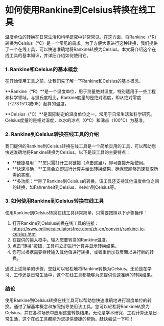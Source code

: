 如何使用Rankine到Celsius转换在线工具
=========================

温度单位的转换在日常生活和科学研究中非常常见。在这方面，将Rankine（°R）转换为Celsius（°C）是一个常见的需求。为了方便大家进行这种转换，我们提供了一个在线工具，可以快速准确地将Rankine转换为Celsius。本文将介绍这个在线工具的基本知识，并详细介绍如何使用它。

### 1. Rankine和Celsius的基本概念

在开始使用工具之前，让我们先了解一下Rankine和Celsius的基本概念。

**Rankine（°R）**是一个温度单位，用于测量绝对温度，特别适用于一些工程和科学领域。与摄氏度相比，Rankine度量的是绝对温度，即从绝对零度（-273.15°C或0K）起算的温度。

**Celsius（°C）**是国际制定的温度单位之一，常用于日常生活和科学研究。Celsius度量的是相对温度，以水的冰点（0°C）和沸点（100°C）为基准。

### 2. Rankine到Celsius转换在线工具的介绍

我们提供的Rankine到Celsius转换在线工具是一个简单实用的工具，可以帮助您快速准确地将Rankine转换为Celsius。以下是该工具的主要特点：

- **便捷易用：**您只需打开工具链接（点击这里），即可直接开始使用。
- **快速准确：**工具会立即进行计算并给出转换结果，确保您能够迅速获取所需的答案。
- **多功能：**除了Rankine到Celsius的转换，该工具还支持其他温度单位之间的转换，如Fahrenheit到Celsius、Kelvin到Celsius等。

### 3. 如何使用Rankine到Celsius转换在线工具

使用Rankine到Celsius转换在线工具非常简单，只需要按照以下步骤操作：

1. 打开Rankine到Celsius转换在线工具的链接：<https://www.onlinecalculatorsfree.com/zh-cn/convert/rankine-to-celsius.html>
2. 在提供的输入框中，输入您要转换的Rankine温度。
3. 点击“转换”按钮，工具将立即进行计算并显示转换结果。
4. 您可以根据需要继续输入其他值进行转换，或者重新加载页面以进行新的转换。

通过上述简单的步骤，您就可以轻松地将Rankine转换为Celsius。无论是在学习、工作还是日常生活中，这个在线工具都能够为您提供快速准确的转换结果。

### 结论

使用Rankine到Celsius转换在线工具可以帮助您快速准确地进行温度单位的转换。通过了解基本概念和按照指导使用该工具，您可以轻松将Rankine转换为Celsius，并在各种场景中应用这些转换结果。无论是学术研究、工程计算还是日常生活，这个在线工具都能为您提供便捷的帮助。赶快尝试一下吧！
